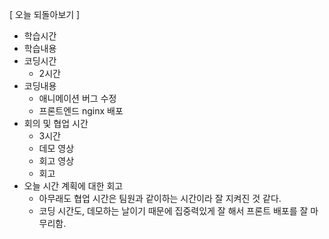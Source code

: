 [ 오늘 되돌아보기 ]

- 학습시간
- 학습내용
- 코딩시간
  - 2시간
- 코딩내용
  - 애니메이션 버그 수정
  - 프론트엔드 nginx 배포
- 회의 및 협업 시간
  - 3시간
  - 데모 영상
  - 회고 영상
  - 회고
- 오늘 시간 계획에 대한 회고
  - 아무래도 협업 시간은 팀원과 같이하는 시간이라 잘 지켜진 것 같다.
  - 코딩 시간도, 데모하는 날이기 때문에 집중력있게 잘 해서 프론트 배포를 잘 마무리함.
